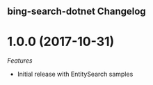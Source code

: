 ## bing-search-dotnet Changelog

<a name="1.0.0"></a>
# 1.0.0 (2017-10-31)

*Features*
* Initial release with EntitySearch samples
